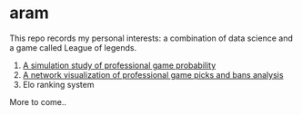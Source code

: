 # aram
This repo records my personal interests: a combination of data science and a game called League of legends.

1. [A simulation study of professional game probability](https://www.pinnzhang.work/asd/)
2. [A network visualization of professional game picks and bans analysis](https://www.pinnzhang.work/portfolio/#/aram-2-a-network-analysis-on-team-picks/)
3. Elo ranking system

More to come..
